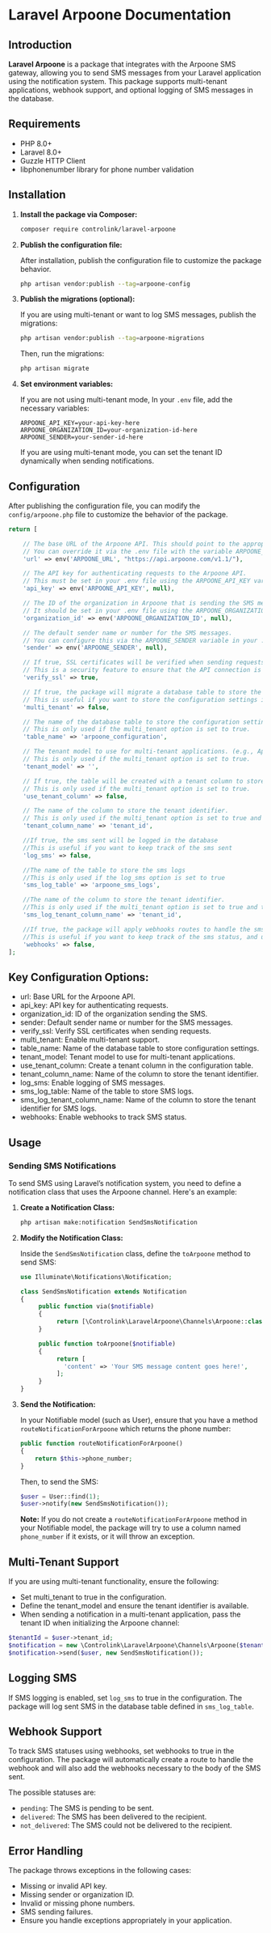 # Laravel Arpoone Documentation
## Introduction
**Laravel Arpoone** is a package that integrates with the Arpoone SMS gateway, allowing you to send SMS messages from your Laravel application using the notification system. This package supports multi-tenant applications, webhook support, and optional logging of SMS messages in the database.

## Requirements
 - PHP 8.0+
 - Laravel 8.0+
 - Guzzle HTTP Client
 - libphonenumber library for phone number validation

## Installation
1. **Install the package via Composer:**  
   ```bash
   composer require controlink/laravel-arpoone
   ```
2. **Publish the configuration file:**  

   After installation, publish the configuration file to customize the package behavior.
   ```bash
   php artisan vendor:publish --tag=arpoone-config
   ```

3. **Publish the migrations (optional):**

    If you are using multi-tenant or want to log SMS messages, publish the migrations:
    ```bash
    php artisan vendor:publish --tag=arpoone-migrations
    ```
    Then, run the migrations:
    ```bash
    php artisan migrate
    ```
4. **Set environment variables:**

    If you are not using multi-tenant mode, In your `.env` file, add the necessary variables:
    ```env
    ARPOONE_API_KEY=your-api-key-here
    ARPOONE_ORGANIZATION_ID=your-organization-id-here
    ARPOONE_SENDER=your-sender-id-here
    ```
    If you are using multi-tenant mode, you can set the tenant ID dynamically when sending notifications.
## Configuration
After publishing the configuration file, you can modify the `config/arpoone.php` file to customize the behavior of the package.
```php
return [

    // The base URL of the Arpoone API. This should point to the appropriate version of the API you're using.
    // You can override it via the .env file with the variable ARPOONE_URL.
    'url' => env('ARPOONE_URL', "https://api.arpoone.com/v1.1/"),

    // The API key for authenticating requests to the Arpoone API.
    // This must be set in your .env file using the ARPOONE_API_KEY variable.
    'api_key' => env('ARPOONE_API_KEY', null),

    // The ID of the organization in Arpoone that is sending the SMS messages.
    // It should be set in your .env file using the ARPOONE_ORGANIZATION_ID variable.
    'organization_id' => env('ARPOONE_ORGANIZATION_ID', null),

    // The default sender name or number for the SMS messages.
    // You can configure this via the ARPOONE_SENDER variable in your .env file.
    'sender' => env('ARPOONE_SENDER', null),

    // If true, SSL certificates will be verified when sending requests to the API.
    // This is a security feature to ensure that the API connection is secure.
    'verify_ssl' => true,

    // If true, the package will migrate a database table to store the configuration settings.
    // This is useful if you want to store the configuration settings in the database to make them dynamic, or multi-tenant.
    'multi_tenant' => false,

    // The name of the database table to store the configuration settings.
    // This is only used if the multi_tenant option is set to true.
    'table_name' => 'arpoone_configuration',

    // The tenant model to use for multi-tenant applications. (e.g., App\Models\User)
    // This is only used if the multi_tenant option is set to true.
    'tenant_model' => '',

    // If true, the table will be created with a tenant column to store some type of identifier for the tenant.
    // This is only used if the multi_tenant option is set to true.
    'use_tenant_column' => false,

    // The name of the column to store the tenant identifier.
    // This is only used if the multi_tenant option is set to true and the use_tenant_column option is set to true.
    'tenant_column_name' => 'tenant_id',

    //If true, the sms sent will be logged in the database
    //This is useful if you want to keep track of the sms sent
    'log_sms' => false,

    //The name of the table to store the sms logs
    //This is only used if the log_sms option is set to true
    'sms_log_table' => 'arpoone_sms_logs',

    //The name of the column to store the tenant identifier.
    //This is only used if the multi_tenant option is set to true and the use_tenant_column option is set to true.
    'sms_log_tenant_column_name' => 'tenant_id',

    //If true, the package will apply webhooks routes to handle the sms status
    //This is useful if you want to keep track of the sms status, and update your database accordingly
    'webhooks' => false,
];
```
## Key Configuration Options:
 - url: Base URL for the Arpoone API.
 - api_key: API key for authenticating requests.
 - organization_id: ID of the organization sending the SMS.
 - sender: Default sender name or number for the SMS messages.
 - verify_ssl: Verify SSL certificates when sending requests.
 - multi_tenant: Enable multi-tenant support.
 - table_name: Name of the database table to store configuration settings.
 - tenant_model: Tenant model to use for multi-tenant applications.
 - use_tenant_column: Create a tenant column in the configuration table.
 - tenant_column_name: Name of the column to store the tenant identifier.
 - log_sms: Enable logging of SMS messages.
 - sms_log_table: Name of the table to store SMS logs.
 - sms_log_tenant_column_name: Name of the column to store the tenant identifier for SMS logs.
 - webhooks: Enable webhooks to track SMS status.

## Usage
### Sending SMS Notifications
To send SMS using Laravel’s notification system, you need to define a notification class that uses the Arpoone channel. Here's an example:

1. **Create a Notification Class:**  
   ```bash
   php artisan make:notification SendSmsNotification
   ```
2. **Modify the Notification Class:**

    Inside the `SendSmsNotification` class, define the `toArpoone` method to send SMS:
    ```php
    use Illuminate\Notifications\Notification;
    
    class SendSmsNotification extends Notification
    {
         public function via($notifiable)
         {
              return [\Controlink\LaravelArpoone\Channels\Arpoone::class];
         }
    
         public function toArpoone($notifiable)
         {
              return [
                'content' => 'Your SMS message content goes here!',
              ];
         }
    }
    ```

3. **Send the Notification:**

    In your Notifiable model (such as User), ensure that you have a method `routeNotificationForArpoone` which returns the phone number:
    ```php
    public function routeNotificationForArpoone()
    {
        return $this->phone_number;
    }
    ```
    Then, to send the SMS:
    ```php
    $user = User::find(1);
    $user->notify(new SendSmsNotification());
    ```
    **Note:** If you do not create a `routeNotificationForArpoone` method in your Notifiable model, the package will try to use a column named `phone_number` if it exists, or it will throw an exception.

## Multi-Tenant Support
If you are using multi-tenant functionality, ensure the following:

 - Set multi_tenant to true in the configuration.
 - Define the tenant_model and ensure the tenant identifier is available.
 - When sending a notification in a multi-tenant application, pass the tenant ID when initializing the Arpoone channel:

```php
$tenantId = $user->tenant_id;
$notification = new \Controlink\LaravelArpoone\Channels\Arpoone($tenantId);
$notification->send($user, new SendSmsNotification());
```

## Logging SMS
If SMS logging is enabled, set `log_sms` to true in the configuration. The package will log sent SMS in the database table defined in `sms_log_table`.

## Webhook Support
To track SMS statuses using webhooks, set webhooks to true in the configuration.
The package will automatically create a route to handle the webhook and will also add the webhooks necessary to the body of the SMS sent.

The possible statuses are:
 - `pending`: The SMS is pending to be sent.
 - `delivered`: The SMS has been delivered to the recipient.
 - `not_delivered`: The SMS could not be delivered to the recipient.

## Error Handling
The package throws exceptions in the following cases:

 - Missing or invalid API key.
 - Missing sender or organization ID.
 - Invalid or missing phone numbers.
 - SMS sending failures.
 - Ensure you handle exceptions appropriately in your application.